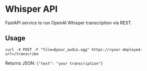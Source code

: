 # Whisper API

FastAPI service to run OpenAI Whisper transcription via REST.

## Usage

```
curl -X POST -F "file=@your_audio.ogg" https://<your-deployed-url>/transcribe
```

Returns JSON: `{"text": "your transcription"}`
